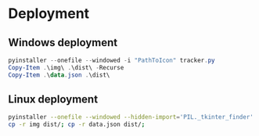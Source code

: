 # Deployment

## Windows deployment
```powershell
pyinstaller --onefile --windowed -i "PathToIcon" tracker.py
Copy-Item .\img\ .\dist\ -Recurse
Copy-Item .\data.json .\dist\
```

## Linux deployment
```bash
pyinstaller --onefile --windowed --hidden-import='PIL._tkinter_finder' tracker.py
cp -r img dist/; cp -r data.json dist/;
```
